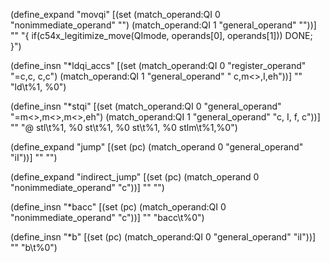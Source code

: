 (define_expand "movqi"
  [(set (match_operand:QI 0 "nonimmediate_operand" "")
		(match_operand:QI 1 "general_operand" ""))]
  ""
  "{
	if(c54x_legitimize_move(QImode, operands[0], operands[1]))
		DONE;
}")

(define_insn "*ldqi_accs"
 [(set (match_operand:QI 0 "register_operand" "=c,c,  c,c")
	   (match_operand:QI 1 "general_operand"  " c,m<>,I,eh"))]
	   ""
	   "ld\t%1, %0")

(define_insn "*stqi"
  [(set (match_operand:QI 0 "general_operand"   "=m<>,m<>,m<>,eh")
		(match_operand:QI 1 "general_operand"   "c,   I,  f,  c"))]
		""
		"@
		stl\t%1, %0
		st\t%1, %0
		st\t%1, %0
		stlm\t%1,%0")

(define_expand "jump"
  [(set (pc) (match_operand 0 "general_operand" "iI"))]
  ""
  "")

(define_expand "indirect_jump"
  [(set (pc) (match_operand 0 "nonimmediate_operand" "c"))]
  ""
  "")

(define_insn "*bacc"
  [(set (pc) (match_operand:QI 0 "nonimmediate_operand" "c"))]
  ""
  "bacc\t%0")

(define_insn "*b"
  [(set (pc) (match_operand:QI 0 "general_operand" "iI"))]
  ""
  "b\t%0")
